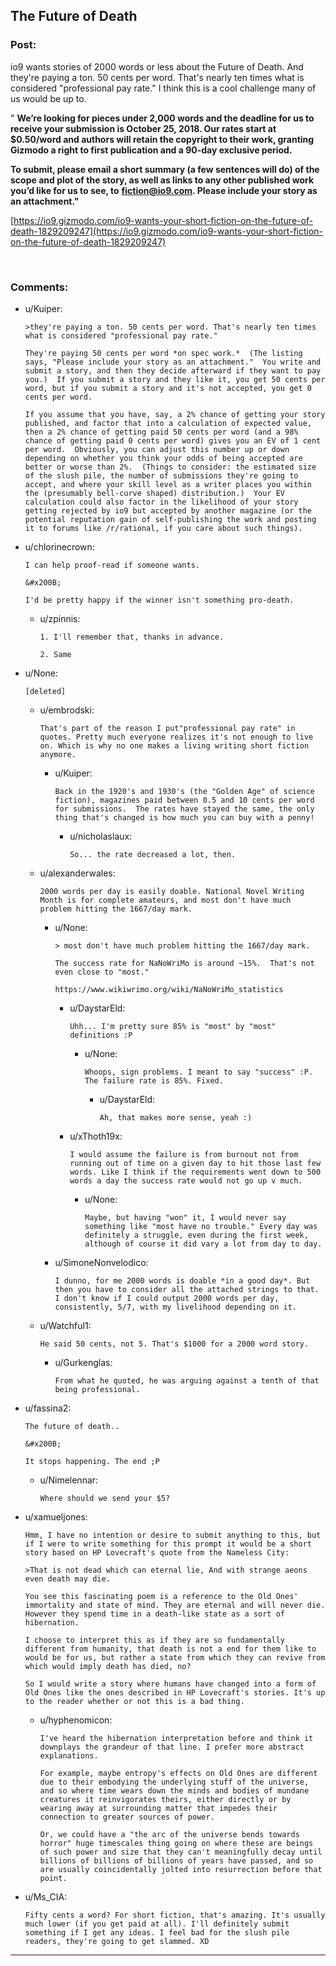 ## The Future of Death

### Post:

io9 wants stories of 2000 words or less about the Future of Death. And they're paying a ton. 50 cents per word. That's nearly ten times what is considered "professional pay rate." I think this is a cool challenge many of us would be up to.

" **We’re looking for pieces under 2,000 words and the deadline for us to receive your submission is October 25, 2018. Our rates start at $0.50/word and authors will retain the copyright to their work, granting Gizmodo a right to first publication and a 90-day exclusive period.**

**To submit, please email a short summary (a few sentences will do) of the scope and plot of the story, as well as links to any other published work you’d like for us to see, to** [**fiction@io9.com**](mailto:fiction@io9.com)**. Please include your story as an attachment."**

[https://io9.gizmodo.com/io9-wants-your-short-fiction-on-the-future-of-death-1829209247](https://io9.gizmodo.com/io9-wants-your-short-fiction-on-the-future-of-death-1829209247)

&#x200B;

### Comments:

- u/Kuiper:
  ```
  >they're paying a ton. 50 cents per word. That's nearly ten times what is considered "professional pay rate."

  They're paying 50 cents per word *on spec work.*  (The listing says, "Please include your story as an attachment."  You write and submit a story, and then they decide afterward if they want to pay you.)  If you submit a story and they like it, you get 50 cents per word, but if you submit a story and it's not accepted, you get 0 cents per word.

  If you assume that you have, say, a 2% chance of getting your story published, and factor that into a calculation of expected value, then a 2% chance of getting paid 50 cents per word (and a 98% chance of getting paid 0 cents per word) gives you an EV of 1 cent per word.  Obviously, you can adjust this number up or down depending on whether you think your odds of being accepted are better or worse than 2%.  (Things to consider: the estimated size of the slush pile, the number of submissions they're going to accept, and where your skill level as a writer places you within the (presumably bell-curve shaped) distribution.)  Your EV calculation could also factor in the likelihood of your story getting rejected by io9 but accepted by another magazine (or the potential reputation gain of self-publishing the work and posting it to forums like /r/rational, if you care about such things).
  ```

- u/chlorinecrown:
  ```
  I can help proof-read if someone wants.

  &#x200B;

  I'd be pretty happy if the winner isn't something pro-death.
  ```

  - u/zpinnis:
    ```
    1. I'll remember that, thanks in advance.

    2. Same
    ```

- u/None:
  ```
  [deleted]
  ```

  - u/embrodski:
    ```
    That's part of the reason I put"professional pay rate" in quotes. Pretty much everyone realizes it's not enough to live on. Which is why no one makes a living writing short fiction anymore.
    ```

    - u/Kuiper:
      ```
      Back in the 1920's and 1930's (the "Golden Age" of science fiction), magazines paid between 0.5 and 10 cents per word for submissions.  The rates have stayed the same, the only thing that's changed is how much you can buy with a penny!
      ```

      - u/nicholaslaux:
        ```
        So... the rate decreased a lot, then.
        ```

  - u/alexanderwales:
    ```
    2000 words per day is easily doable. National Novel Writing Month is for complete amateurs, and most don't have much problem hitting the 1667/day mark.
    ```

    - u/None:
      ```
      > most don't have much problem hitting the 1667/day mark.

      The success rate for NaNoWriMo is around ~15%.  That's not even close to "most."

      https://www.wikiwrimo.org/wiki/NaNoWriMo_statistics
      ```

      - u/DaystarEld:
        ```
        Uhh... I'm pretty sure 85% is "most" by "most" definitions :P
        ```

        - u/None:
          ```
          Whoops, sign problems. I meant to say "success" :P. The failure rate is 85%. Fixed.
          ```

          - u/DaystarEld:
            ```
            Ah, that makes more sense, yeah :)
            ```

      - u/xThoth19x:
        ```
        I would assume the failure is from burnout not from running out of time on a given day to hit those last few words. Like I think if the requirements went down to 500 words a day the success rate would not go up v much.
        ```

        - u/None:
          ```
          Maybe, but having "won" it, I would never say something like "most have no trouble." Every day was definitely a struggle, even during the first week, although of course it did vary a lot from day to day.
          ```

    - u/SimoneNonvelodico:
      ```
      I dunno, for me 2000 words is doable *in a good day*. But then you have to consider all the attached strings to that. I don't know if I could output 2000 words per day, consistently, 5/7, with my livelihood depending on it.
      ```

  - u/Watchful1:
    ```
    He said 50 cents, not 5. That's $1000 for a 2000 word story.
    ```

    - u/Gurkenglas:
      ```
      From what he quoted, he was arguing against a tenth of that being professional.
      ```

- u/fassina2:
  ```
  The future of death..

  &#x200B;

  It stops happening. The end ;P
  ```

  - u/Nimelennar:
    ```
    Where should we send your $5?
    ```

- u/xamueljones:
  ```
  Hmm, I have no intention or desire to submit anything to this, but if I were to write something for this prompt it would be a short story based on HP Lovecraft's quote from the Nameless City:

  >That is not dead which can eternal lie, And with strange aeons even death may die.

  You see this fascinating poem is a reference to the Old Ones' immortality and state of mind. They are eternal and will never die. However they spend time in a death-like state as a sort of hibernation.

  I choose to interpret this as if they are so fundamentally different from humanity, that death is not a end for them like to would be for us, but rather a state from which they can revive from which would imply death has died, no?

  So I would write a story where humans have changed into a form of Old Ones like the ones described in HP Lovecraft's stories. It's up to the reader whether or not this is a bad thing.
  ```

  - u/hyphenomicon:
    ```
    I've heard the hibernation interpretation before and think it downplays the grandeur of that line. I prefer more abstract explanations. 

    For example, maybe entropy's effects on Old Ones are different due to their embodying the underlying stuff of the universe, and so where time wears down the minds and bodies of mundane creatures it reinvigorates theirs, either directly or by wearing away at surrounding matter that impedes their connection to greater sources of power.

    Or, we could have a "the arc of the universe bends towards horror" huge timescales thing going on where these are beings of such power and size that they can't meaningfully decay until billions of billions of billions of years have passed, and so are usually coincidentally jolted into resurrection before that point.
    ```

- u/Ms_CIA:
  ```
  Fifty cents a word? For short fiction, that's amazing. It's usually much lower (if you get paid at all). I'll definitely submit something if I get any ideas. I feel bad for the slush pile readers, they're going to get slammed. XD
  ```

---

